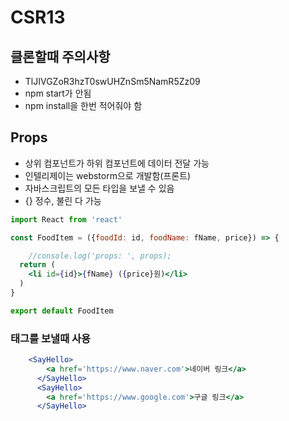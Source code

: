 # CSR13

## 클론할때 주의사항

- TlJIVGZoR3hzT0swUHZnSm5NamR5Zz09
- npm start가 안됨
- npm install을 한번 적어줘야 함
  

## Props
- 상위 컴포넌트가 하위 컴포넌트에 데이터 전달 가능
- 인텔리제이는 webstorm으로 개발함(프론트)
- 자바스크립트의 모든 타입을 보낼 수 있음
- {} 정수, 불린 다 가능
```jsx
import React from 'react'

const FoodItem = ({foodId: id, foodName: fName, price}) => {

    //console.log('props: ', props);
  return (
    <li id={id}>{fName} ({price}원)</li>
  )
}

export default FoodItem
```

### 태그를 보낼때 사용
```jsx
    <SayHello>
        <a href='https://www.naver.com'>네이버 링크</a>
      </SayHello>
      <SayHello>
        <a href='https://www.google.com'>구글 링크</a>
      </SayHello>
```